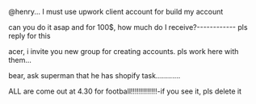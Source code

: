 @henry... I must use upwork client account for build my account

can you do it asap and for 100$,  how much do I receive?------------ pls reply for this

acer, i invite you new group for creating accounts. pls work here with them...

bear, ask superman that he has shopify task............

ALL are come out at 4.30 for football!!!!!!!!!!!!!-if you see it, pls delete it


